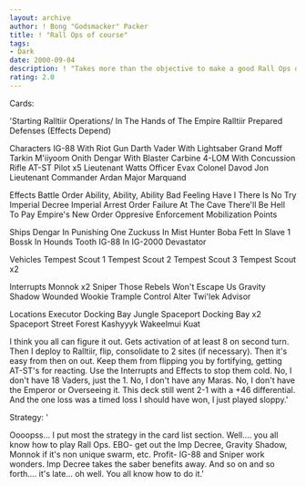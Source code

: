 ```yaml
---
layout: archive
author: ! Bong "Godsmacker" Packer
title: ! "Rall Ops of course"
tags:
- Dark
date: 2000-09-04
description: ! "Takes more than the objective to make a good Rall Ops deck.  You need skill to make it and to play it.  Here's my attempt."
rating: 2.0
---
```

Cards: 

'Starting
Ralltiir Operations/ In The Hands of The Empire
Ralltiir
Prepared Defenses
(Effects Depend)


Characters
IG-88 With Riot Gun
Darth Vader With Lightsaber
Grand Moff Tarkin
M'iiyoom Onith
Dengar With Blaster Carbine
4-LOM With Concussion Rifle
AT-ST Pilot x5
Lieutenant Watts
Officer Evax
Colonel Davod Jon
Lieutenant Commander Ardan
Major Marquand


Effects
Battle Order
Ability, Ability, Ability
Bad Feeling Have I
There Is No Try
Imperial Decree
Imperial Arrest Order
Failure At The Cave
There'll Be Hell To Pay
Empire's New Order
Oppresive Enforcement
Mobilization Points


Ships
Dengar In Punishing One
Zuckuss In Mist Hunter
Boba Fett In Slave 1
Bossk In Hounds Tooth
IG-88 In IG-2000
Devastator


Vehicles
Tempest Scout 1
Tempest Scout 2
Tempest Scout 3
Tempest Scout x2


Interrupts
Monnok x2
Sniper
Those Rebels Won't Escape Us
Gravity Shadow
Wounded Wookie
Trample
Control
Alter
Twi'lek Advisor


Locations
Executor Docking Bay
Jungle
Spaceport Docking Bay x2
Spaceport Street
Forest
Kashyyyk
Wakeelmui
Kuat


I think you all can figure it out.  Gets activation of at least 8 on second turn.  Then I deploy to Ralltiir, flip, consolidate to 2 sites (if necessary).  Then it's easy from then on out.  Keep them from flipping you by fortifying, getting AT-ST's for reacting.  Use the Interrupts and Effects to stop them cold.  No, I don't have 18 Vaders, just the 1.  No, I don't have any Maras.  No, I don't have the Emperor or Overseeing it.  This deck still went 2-1 with a +46 differential.  And the one loss was a timed loss I should have won, I just played sloppy.'

Strategy: '

Oooopss... I put most the strategy in the card list section.  Well.... you all know how to play Rall Ops.  EBO- get out the Imp Decree, Gravity Shadow, Monnok if it's non unique swarm, etc.  Profit- IG-88 and Sniper work wonders.  Imp Decree takes the saber benefits away.  And so on and so forth.... it's late... oh well.  You all know how to do it.'